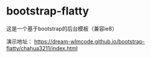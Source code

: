 # bootstrap-flatty
这是一个基于bootstrap的后台模板（兼容ie8）



演示地址：
https://dream-wlmcode.github.io/bootstrap-flatty/chahua3211/index.html
